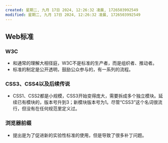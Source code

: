 ```yaml
---
created: 星期二, 九月 17日 2024, 12:26:32 凌晨, 1726503992549
modified: 星期二, 九月 17日 2024, 12:26:32 凌晨, 1726503992549
---
```



## Web标准


### W3C
- 和通常的理解大相径庭，W3C不是标准的生产者，而是组织者、推动者。
- 标准的制定是公开透明，鼓励公众参与的，有一系列的流程。

### CSS3、CSS4以及后续传说
- CSS1、CSS2都是小规模，CSS3开始变得庞大，需要拆成多个独立模块。延续已有模块的，版本号升到3；新模块版本号为1。尽管“CSS3”这个名词很流行，但没有在任何规范里定义过。

### 浏览器前缀
- 提出是为了促进新的实验性标准的使用，但是导致了很多补丁问题。